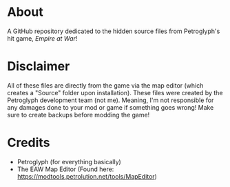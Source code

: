 # About
A GitHub repository dedicated to the hidden source files from Petroglyph's hit game, _Empire at War_!

# Disclaimer
All of these files are directly from the game via the map editor (which creates a "Source" folder upon installation). These files were created by the Petroglyph development team (not me). Meaning, I'm not responsible for any damages done to your mod or game if something goes wrong! Make sure to create backups before modding the game!

# Credits
- Petroglyph (for everything basically)
- The EAW Map Editor (Found here: https://modtools.petrolution.net/tools/MapEditor)
